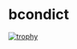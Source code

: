 # bcondict

[![trophy](https://github-profile-trophy.vercel.app/?username=bcondict)](https://github.com/bcondict/github-profile-trophy)
